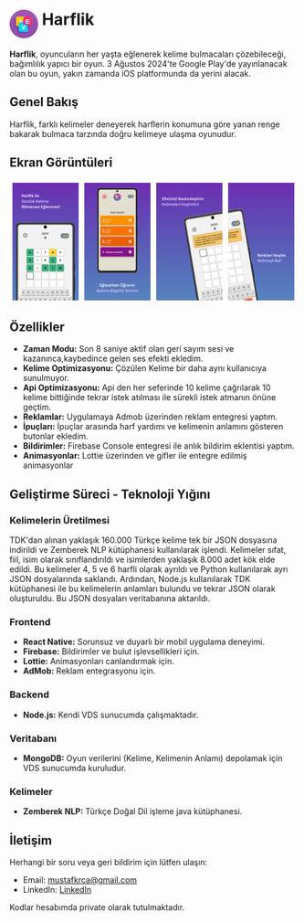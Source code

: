 #  <img src="https://github.com/mustafkrca/HarflikPresentation/blob/main/logo.png" alt="Harflik Logo" width="50" align="top"> Harflik

**Harflik**, oyuncuların her yaşta eğlenerek kelime bulmacaları çözebileceği, bağımlılık yapıcı bir oyun. 3 Ağustos 2024'te Google Play'de yayınlanacak olan bu oyun, yakın zamanda iOS platformunda da yerini alacak.

## Genel Bakış
Harflik, farklı kelimeler deneyerek harflerin konumuna göre yanan renge bakarak bulmaca tarzında doğru kelimeye ulaşma oyunudur.

## Ekran Görüntüleri
<div style="display: flex; flex-wrap: wrap; justify-content: space-between;">
    <img src="https://github.com/mustafkrca/HarflikPresentation/blob/main/img1.png" alt="Harflik Ana Menüsü" style="width: 23%; height: auto; margin: 1%;">
    <img src="https://github.com/mustafkrca/HarflikPresentation/blob/main/img2.png" alt="Oyun Ekranı" style="width: 23%; height: auto; margin: 1%;">
    <img src="https://github.com/mustafkrca/HarflikPresentation/blob/main/img3.png" alt="Günlük Meydan Okuma" style="width: 23%; height: auto; margin: 1%;">
    <img src="https://github.com/mustafkrca/HarflikPresentation/blob/main/img4.png" alt="Liderlik Tablosu" style="width: 23%; height: auto; margin: 1%;">
</div>

## Özellikler
- **Zaman Modu:** Son 8 saniye aktif olan geri sayım sesi ve kazanınca,kaybedince gelen ses efekti ekledim.
- **Kelime Optimizasyonu:** Çözülen Kelime bir daha aynı kullanıcıya sunulmuyor.
- **Api Optimizasyonu:** Api den her seferinde 10 kelime çağrılarak 10 kelime bittiğinde tekrar istek atılması ile sürekli istek atmanın önüne geçtim.
- **Reklamlar:** Uygulamaya Admob üzerinden reklam entegresi yaptım.
- **İpuçları:** İpuçlar arasında harf yardımı ve kelimenin anlamını gösteren butonlar ekledim.
- **Bildirimler:** Firebase Console entegresi ile anlık bildirim eklentisi yaptım.
- **Animasyonlar:** Lottie üzerinden ve gifler ile entegre edilmiş animasyonlar


## Geliştirme Süreci - Teknoloji Yığını

### Kelimelerin Üretilmesi
TDK'dan alınan yaklaşık 160.000 Türkçe kelime tek bir JSON dosyasına indirildi ve Zemberek NLP kütüphanesi kullanılarak işlendi. Kelimeler sıfat, fiil, isim olarak sınıflandırıldı ve isimlerden yaklaşık 8.000 adet kök elde edildi. Bu kelimeler 4, 5 ve 6 harfli olarak ayrıldı ve Python kullanılarak ayrı JSON dosyalarında saklandı. Ardından, Node.js kullanılarak TDK kütüphanesi ile bu kelimelerin anlamları bulundu ve tekrar JSON olarak oluşturuldu. Bu JSON dosyaları veritabanına aktarıldı.

### Frontend
- **React Native:** Sorunsuz ve duyarlı bir mobil uygulama deneyimi.
- **Firebase:** Bildirimler ve bulut işlevsellikleri için.
- **Lottie:** Animasyonları canlandırmak için.
- **AdMob:** Reklam entegrasyonu için.

### Backend
- **Node.js:** Kendi VDS sunucumda çalışmaktadır.

### Veritabanı
- **MongoDB:** Oyun verilerini (Kelime, Kelimenin Anlamı) depolamak için VDS sunucumda kuruludur.

### Kelimeler
- **Zemberek NLP:** Türkçe Doğal Dil işleme java kütüphanesi.

## İletişim
Herhangi bir soru veya geri bildirim için lütfen ulaşın:
- Email: [mustafkrca@gmail.com](mailto:mustafkrca@gmail.com)
- LinkedIn: [LinkedIn](https://www.linkedin.com/in/mustafa-karaca-222804192/)

Kodlar hesabımda private olarak tutulmaktadır.
